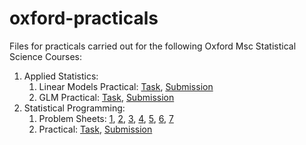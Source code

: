 # oxford-practicals
Files for practicals carried out for the following Oxford Msc Statistical Science Courses:

1. Applied Statistics:
     1. Linear Models Practical: [Task](Linear-Models-marked-practical-questions.pdf), [Submission](Linear-Models-marked-practical.pdf)
     2. GLM Practical: [Task](GLM-assessed-practical-questions.pdf), [Submission](GLM-assessed-Practical.pdf)
2. Statistical Programming:
     1. Problem Sheets: [1](Stat-Programming-Sheet1.R), [2](Stat-Programming-Sheet2.R), [3](Stat-Programming-Sheet3.R), [4](Stat-Programming-Sheet4.R), [5](Stat-Programming-Sheet5.R), [6](Stat-Programming-Sheet6.R), [7](Stat-Programming-Sheet7.R)
     2. Practical: [Task](Stat-Programming-Assessed-Practical-Questions.pdf), [Submission](Stat-Programming-Assessed-Practical.pdf)
